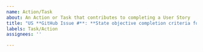 ```yaml
---
name: Action/Task
about: An Action or Task that contributes to completing a User Story
title: "US **GitHub Issue #**: **State objective completion criteria for some work product that contributes to completing the cited User Story**."
labels: Task/Action
assignees: ''

---
```



